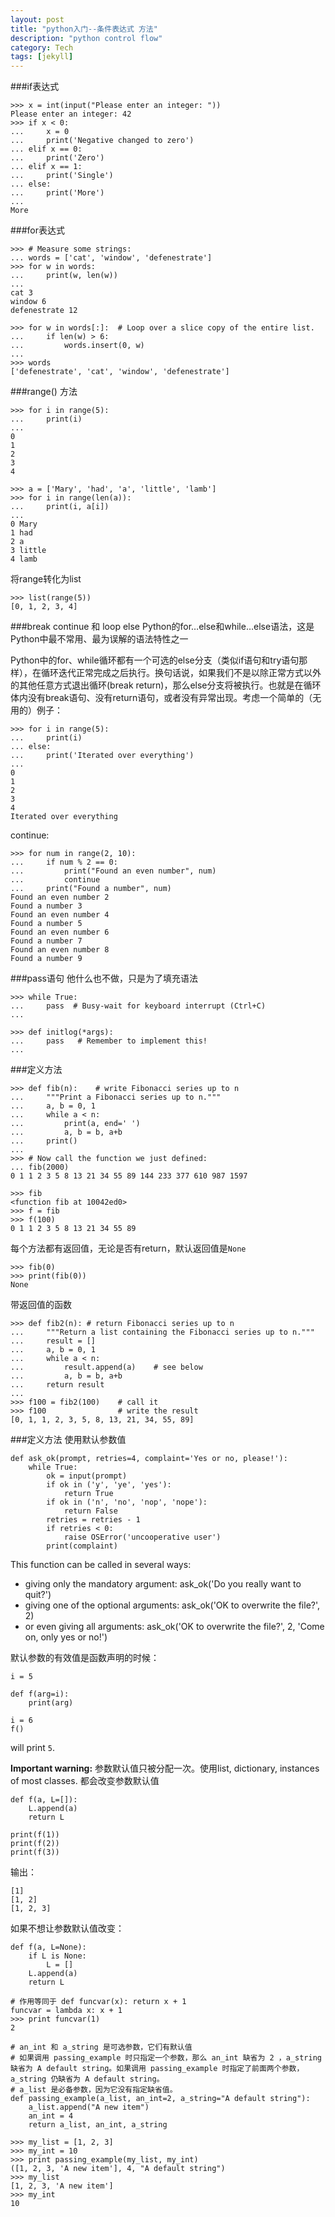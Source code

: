```yaml
---
layout: post
title: "python入门--条件表达式 方法"
description: "python control flow"
category: Tech
tags: [jekyll]
---
```


###if表达式
```
>>> x = int(input("Please enter an integer: "))
Please enter an integer: 42
>>> if x < 0:
...     x = 0
...     print('Negative changed to zero')
... elif x == 0:
...     print('Zero')
... elif x == 1:
...     print('Single')
... else:
...     print('More')
...
More
```

###for表达式
```
>>> # Measure some strings:
... words = ['cat', 'window', 'defenestrate']
>>> for w in words:
...     print(w, len(w))
...
cat 3
window 6
defenestrate 12
```

```
>>> for w in words[:]:  # Loop over a slice copy of the entire list.
...     if len(w) > 6:
...         words.insert(0, w)
...
>>> words
['defenestrate', 'cat', 'window', 'defenestrate']
```

###range() 方法
```
>>> for i in range(5):
...     print(i)
...
0
1
2
3
4
```

```
>>> a = ['Mary', 'had', 'a', 'little', 'lamb']
>>> for i in range(len(a)):
...     print(i, a[i])
...
0 Mary
1 had
2 a
3 little
4 lamb
```

将range转化为list

```
>>> list(range(5))
[0, 1, 2, 3, 4]
```

###break continue 和 loop else
Python的for…else和while…else语法，这是Python中最不常用、最为误解的语法特性之一

Python中的for、while循环都有一个可选的else分支（类似if语句和try语句那样），在循环迭代正常完成之后执行。换句话说，如果我们不是以除正常方式以外的其他任意方式退出循环(break return)，那么else分支将被执行。也就是在循环体内没有break语句、没有return语句，或者没有异常出现。考虑一个简单的（无用的）例子：

```
>>> for i in range(5):
...     print(i)
... else:
...     print('Iterated over everything')
...
0
1
2
3
4
Iterated over everything
```

continue:

```
>>> for num in range(2, 10):
...     if num % 2 == 0:
...         print("Found an even number", num)
...         continue
...     print("Found a number", num)
Found an even number 2
Found a number 3
Found an even number 4
Found a number 5
Found an even number 6
Found a number 7
Found an even number 8
Found a number 9
```

###pass语句
他什么也不做，只是为了填充语法

```
>>> while True:
...     pass  # Busy-wait for keyboard interrupt (Ctrl+C)
...
```

```
>>> def initlog(*args):
...     pass   # Remember to implement this!
...
```

###定义方法
```
>>> def fib(n):    # write Fibonacci series up to n
...     """Print a Fibonacci series up to n."""
...     a, b = 0, 1
...     while a < n:
...         print(a, end=' ')
...         a, b = b, a+b
...     print()
...
>>> # Now call the function we just defined:
... fib(2000)
0 1 1 2 3 5 8 13 21 34 55 89 144 233 377 610 987 1597
```

```
>>> fib
<function fib at 10042ed0>
>>> f = fib
>>> f(100)
0 1 1 2 3 5 8 13 21 34 55 89

```

每个方法都有返回值，无论是否有return，默认返回值是`None`

```
>>> fib(0)
>>> print(fib(0))
None
```

带返回值的函数

```
>>> def fib2(n): # return Fibonacci series up to n
...     """Return a list containing the Fibonacci series up to n."""
...     result = []
...     a, b = 0, 1
...     while a < n:
...         result.append(a)    # see below
...         a, b = b, a+b
...     return result
...
>>> f100 = fib2(100)    # call it
>>> f100                # write the result
[0, 1, 1, 2, 3, 5, 8, 13, 21, 34, 55, 89]
```

###定义方法
使用默认参数值

```
def ask_ok(prompt, retries=4, complaint='Yes or no, please!'):
    while True:
        ok = input(prompt)
        if ok in ('y', 'ye', 'yes'):
            return True
        if ok in ('n', 'no', 'nop', 'nope'):
            return False
        retries = retries - 1
        if retries < 0:
            raise OSError('uncooperative user')
        print(complaint)
```
This function can be called in several ways:

* giving only the mandatory argument: ask_ok('Do you really want to quit?')
* giving one of the optional arguments: ask_ok('OK to overwrite the file?', 2)
* or even giving all arguments: ask_ok('OK to overwrite the file?', 2, 'Come on, only yes or no!')


默认参数的有效值是函数声明的时候：

```
i = 5

def f(arg=i):
    print(arg)

i = 6
f()
```
will print `5`.


**Important warning:** 参数默认值只被分配一次。使用list, dictionary, instances of most classes. 都会改变参数默认值

```
def f(a, L=[]):
    L.append(a)
    return L
```

```
print(f(1))
print(f(2))
print(f(3))
```

输出：

```
[1]
[1, 2]
[1, 2, 3]
```

如果不想让参数默认值改变：

```
def f(a, L=None):
    if L is None:
        L = []
    L.append(a)
    return L
```

```
# 作用等同于 def funcvar(x): return x + 1
funcvar = lambda x: x + 1
>>> print funcvar(1)
2
 
# an_int 和 a_string 是可选参数，它们有默认值
# 如果调用 passing_example 时只指定一个参数，那么 an_int 缺省为 2 ，a_string 缺省为 A default string。如果调用 passing_example 时指定了前面两个参数，a_string 仍缺省为 A default string。
# a_list 是必备参数，因为它没有指定缺省值。
def passing_example(a_list, an_int=2, a_string="A default string"):
    a_list.append("A new item")
    an_int = 4
    return a_list, an_int, a_string
 
>>> my_list = [1, 2, 3]
>>> my_int = 10
>>> print passing_example(my_list, my_int)
([1, 2, 3, 'A new item'], 4, "A default string")
>>> my_list
[1, 2, 3, 'A new item']
>>> my_int
10
```